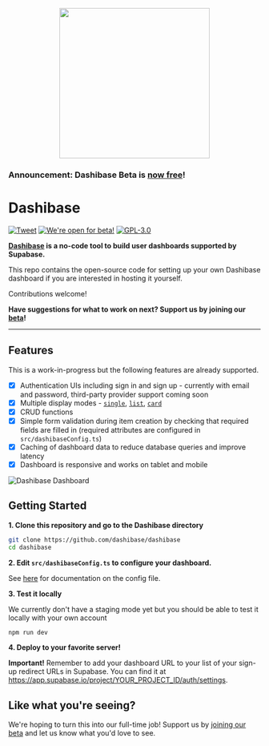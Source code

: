 <p align="center">
<img width="300" src="https://raw.githubusercontent.com/dashibase/dashibase/main/assets/dashibase-logo.png"/>
</p>

### Announcement: Dashibase Beta is [now free](https://medium.com/dashibase/we-got-3-paid-signups-within-a-week-of-launching-then-we-refunded-them-and-made-dashibase-free-8a9e7c4b744a)!

# Dashibase

[![Tweet](https://img.shields.io/twitter/url/http/shields.io.svg?style=social)](https://twitter.com/intent/tweet?text=Just%20found%20out%20about%20Dashibase%20-%20a%20super%20simple%20way%20to%20build%20dashboards%20for%20Supabase%20users!&url=https://dashibase.com) [![We're open for beta!](https://img.shields.io/badge/We're%20open%20for%20beta!-Join-%2322c55e)](https://dashibase.com#join-beta) [![GPL-3.0](https://img.shields.io/github/license/dashibase/dashibase)](https://github.com/Dashibase/dashibase/blob/main/LICENSE)

**[Dashibase](https://dashibase.com) is a no-code tool to build user dashboards supported by Supabase.**

This repo contains the open-source code for setting up your own Dashibase dashboard if you are interested in hosting it yourself.

Contributions welcome!

**Have suggestions for what to work on next? Support us by joining our [beta](https://dashibase.com#join-beta)!**

---

## Features

This is a work-in-progress but the following features are already supported.

- [x] Authentication UIs including sign in and sign up - currently with email and password, third-party provider support coming soon
- [x] Multiple display modes - [`single`](https://dashibase.com/demo/profile), [`list`](https://dashibase.com/demo/todo), [`card`](https://dashibase.com/demo/notes)
- [x] CRUD functions
- [x] Simple form validation during item creation by checking that required fields are filled in (required attributes are configured in `src/dashibaseConfig.ts`)
- [x] Caching of dashboard data to reduce database queries and improve latency
- [x] Dashboard is responsive and works on tablet and mobile

![Dashibase Dashboard](https://raw.githubusercontent.com/dashibase/dashibase/main/assets/dashibase-screenshot.png)

## Getting Started

**1. Clone this repository and go to the Dashibase directory**

```bash
git clone https://github.com/dashibase/dashibase
cd dashibase
```

**2. Edit `src/dashibaseConfig.ts` to configure your dashboard.**

See [here](https://github.com/dashibase/dashibase/blob/main/src/dashibaseConfig.ts) for documentation on the config file.

**3. Test it locally**

We currently don't have a staging mode yet but you should be able to test it locally with your own account

```bash
npm run dev
```

**4. Deploy to your favorite server!**

**Important!** Remember to add your dashboard URL to your list of your sign-up redirect URLs in Supabase. You can find it at https://app.supabase.io/project/YOUR_PROJECT_ID/auth/settings.

## Like what you're seeing?

We're hoping to turn this into our full-time job! Support us by [joining our beta](https://dashibase.com#join-beta) and let us know what you'd love to see.
